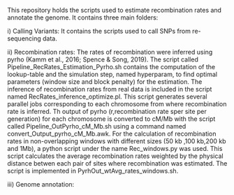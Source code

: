 This repository holds the scripts used to estimate recombination rates and annotate the genome. 
It contains three main folders:

i)   Calling Variants: It contains the scripts used to call SNPs from re-sequencing data.

ii)  Recombination rates: The rates of recombination were inferred using pyrho (Kamm et al., 2016; Spence & Song, 2019). 
The script called Pipeline_RecRates_Estimation_Pyrho.sh contains the computation of the lookup-table and the simulation step, named hyperparam, to find optimal parameters (window size and block penalty) for the estimation. 
The inference of recombination rates from real data is included in the script named RecRates_inference_optimize.pl. This script generates several parallel jobs corresponding to each chromosome from where recombination rate is inferred. 
Th output of pyrho (r,recombination rate sper site per generation) for each chromosome is converted to cM/Mb with the script called Pipeline_OutPyrho_cM_Mb.sh using a command named convert_Output_pyrho_cM_Mb.awk.
For the calculation of recombination rates in non-overlapping windows with different sizes (50 kb ,100 kb,200 kb and 1Mb), a python script under the name Rec_windows.py was used. This script calculates the average recombination rates weighted by the physical distance betwen each pair of sites where recombination was estimated. The script is implemented in PyrhOut_wtAvg_rates_windows.sh.

iii) Genome annotation: 
